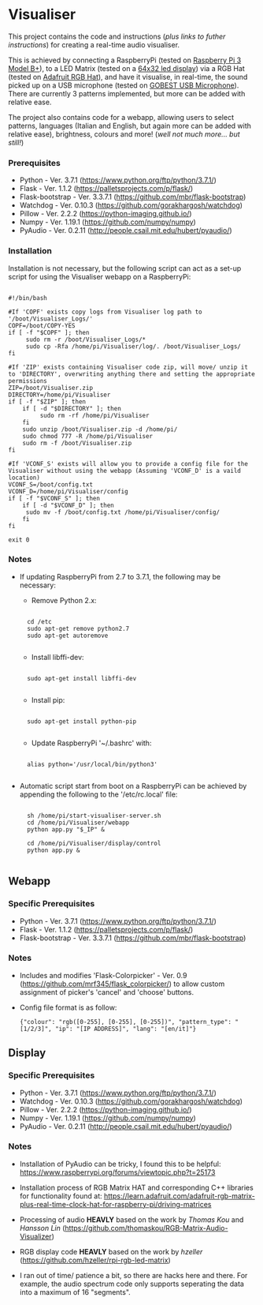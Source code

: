 # Visualiser

This project contains the code and instructions (*plus links to futher instructions*) for creating a real-time audio visualiser.

This is achieved by connecting a RaspberryPi (tested on [Raspberry Pi 3 Model B+](https://www.amazon.co.uk/Raspberry-Pi-3-Model-B/dp/B07BDR5PDW)), to a LED Matrix (tested on a [64x32 led display](https://www.amazon.co.uk/color-module-resolution-contrast-indoor/dp/B06ZYYDK3B)) via a RGB Hat (tested on [Adafruit RGB Hat](https://www.amazon.co.uk/Adafruit-RGB-Matrix-HAT-Raspberry/dp/B00SK69C6E)), and 
have it visualise, in real-time, the sound picked up on a USB microphone (tested on [GOBEST USB Microphone](https://www.amazon.co.uk/Microphone-Business-Computer-Portable-Conference/dp/B087Q6MLS9)). There are currently 3 patterns  implemented, but more can be added with relative ease.

The project also contains code for a webapp, allowing users to select patterns, languages (Italian and English, but again more can be added with relative ease), brightness, colours and more! (*well not much more... but still!*)


### Prerequisites
 * Python - Ver. 3.7.1 (https://www.python.org/ftp/python/3.7.1/) 
 * Flask - Ver. 1.1.2 (https://palletsprojects.com/p/flask/)
 * Flask-bootstrap - Ver. 3.3.7.1 (https://github.com/mbr/flask-bootstrap)
 * Watchdog - Ver. 0.10.3 (https://github.com/gorakhargosh/watchdog)
 * Pillow - Ver. 2.2.2 (https://python-imaging.github.io/)
 * Numpy - Ver. 1.19.1 (https://github.com/numpy/numpy)
 * PyAudio - Ver. 0.2.11 (http://people.csail.mit.edu/hubert/pyaudio/)

### Installation

Installation is not necessary, but the following script can act as a set-up script for using the Visualiser webapp on a RaspberryPi:
<pre><code>
#!/bin/bash

#If 'COPF' exists copy logs from Visualiser log path to '/boot/Visualiser_Logs/'
COPF=/boot/COPY-YES
if [ -f "$COPF" ]; then
     sudo rm -r /boot/Visualiser_Logs/*
     sudo cp -Rfa /home/pi/Visualiser/log/. /boot/Visualiser_Logs/
fi

#If 'ZIP' exists containing Visualiser code zip, will move/ unzip it to 'DIRECTORY', overwriting anything there and setting the appropriate permissions
ZIP=/boot/Visualiser.zip
DIRECTORY=/home/pi/Visualiser
if [ -f "$ZIP" ]; then
    if [ -d "$DIRECTORY" ]; then
         sudo rm -rf /home/pi/Visualiser
    fi
    sudo unzip /boot/Visualiser.zip -d /home/pi/
    sudo chmod 777 -R /home/pi/Visualiser
    sudo rm -f /boot/Visualiser.zip
fi

#If 'VCONF_S' exists will allow you to provide a config file for the Visualiser without using the webapp (Assuming 'VCONF_D' is a vaild location)
VCONF_S=/boot/config.txt
VCONF_D=/home/pi/Visualiser/config
if [ -f "$VCONF_S" ]; then
    if [ -d "$VCONF_D" ]; then
	 sudo mv -f /boot/config.txt /home/pi/Visualiser/config/
    fi
fi

exit 0
</code></pre>

### Notes

* If updating RaspberryPi from 2.7 to 3.7.1, the following may be necessary:
	* Remove Python 2.x:
	<pre><code>  
	cd /etc
	sudo apt-get remove python2.7
	sudo apt-get autoremove
	</code></pre>
    
	* Install libffi-dev:
	<pre><code>
	sudo apt-get install libffi-dev
	</code></pre>
    
	* Install pip: 
	<pre><code>
	sudo apt-get install python-pip
	</code></pre>

	* Update RaspberryPi '~/.bashrc' with: 
	<pre><code>
	alias python='/usr/local/bin/python3'
	</code></pre>
    
* Automatic script start from boot on a RaspberryPi can be achieved by appending the following to the '/etc/rc.local' file:
	<pre><code>
	sh /home/pi/start-visualiser-server.sh
	cd /home/pi/Visualiser/webapp
	python app.py "$_IP" &

	cd /home/pi/Visualiser/display/control
	python app.py &
	</code></pre>


## Webapp

### Specific Prerequisites
 * Python - Ver. 3.7.1 (https://www.python.org/ftp/python/3.7.1/) 
 * Flask - Ver. 1.1.2 (https://palletsprojects.com/p/flask/)
 * Flask-bootstrap - Ver. 3.3.7.1 (https://github.com/mbr/flask-bootstrap)

### Notes

* Includes and modifies 'Flask-Colorpicker' - Ver. 0.9 (https://github.com/mrf345/flask_colorpicker/) to allow custom assignment of picker's 'cancel' and 'choose' buttons.

* Config file format is as follow:
	<pre><code>{"colour": "rgb([0-255], [0-255], [0-255])", "pattern_type": "[1/2/3]", "ip": "[IP ADDRESS]", "lang": "[en/it]"}</code></pre>

## Display

### Specific Prerequisites
 * Python - Ver. 3.7.1 (https://www.python.org/ftp/python/3.7.1/) 
 * Watchdog - Ver. 0.10.3 (https://github.com/gorakhargosh/watchdog)
 * Pillow - Ver. 2.2.2 (https://python-imaging.github.io/)
 * Numpy - Ver. 1.19.1 (https://github.com/numpy/numpy)
 * PyAudio - Ver. 0.2.11 (http://people.csail.mit.edu/hubert/pyaudio/)
 
### Notes

* Installation of PyAudio can be tricky, I found this to be helpful: https://www.raspberrypi.org/forums/viewtopic.php?t=25173

* Installation process of RGB Matrix HAT and corresponding C++ libraries for functionality found at: https://learn.adafruit.com/adafruit-rgb-matrix-plus-real-time-clock-hat-for-raspberry-pi/driving-matrices

* Processing of audio **HEAVLY** based on the work by *Thomas Kou* and *Hansson Lin* (https://github.com/thomaskou/RGB-Matrix-Audio-Visualizer)

* RGB display code **HEAVLY** based on the work by *hzeller* (https://github.com/hzeller/rpi-rgb-led-matrix)

* I ran out of time/ patience a bit, so there are hacks here and there. For example, the audio spectrum code only supports seperating the data into a maximum of 16 "segments".
